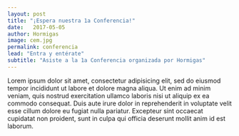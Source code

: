 ```yaml
---
layout: post
title: "¡Espera nuestra 1a Conferencia!"
date:   2017-05-05
author: Hormigas
image: cem.jpg
permalink: conferencia
lead: "Entra y entérate"
subtitle: "Asiste a la 1a Conferencia organizada por Hormigas"
---
```


Lorem ipsum dolor sit amet, consectetur adipisicing elit, sed do eiusmod tempor incididunt ut labore et dolore magna aliqua. Ut enim ad minim veniam, quis nostrud exercitation ullamco laboris nisi ut aliquip ex ea commodo consequat. Duis aute irure dolor in reprehenderit in voluptate velit esse cillum dolore eu fugiat nulla pariatur. Excepteur sint occaecat cupidatat non proident, sunt in culpa qui officia deserunt mollit anim id est laborum.
